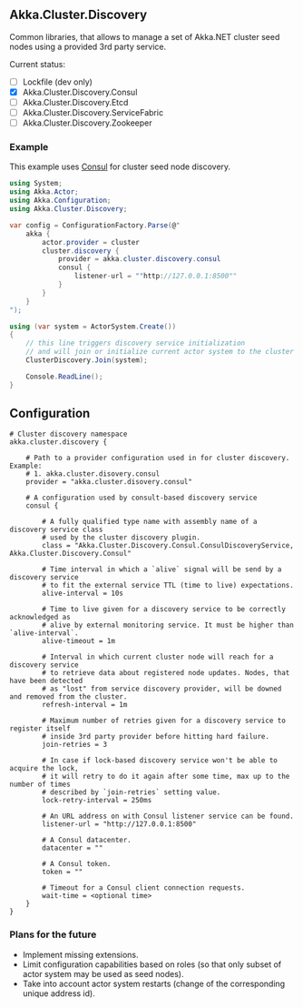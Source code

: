 ## Akka.Cluster.Discovery

Common libraries, that allows to manage a set of Akka.NET cluster seed nodes using a provided 3rd party service.

Current status:

- [ ] Lockfile (dev only)
- [x] Akka.Cluster.Discovery.Consul
- [ ] Akka.Cluster.Discovery.Etcd
- [ ] Akka.Cluster.Discovery.ServiceFabric
- [ ] Akka.Cluster.Discovery.Zookeeper

### Example

This example uses [Consul](https://www.consul.io/) for cluster seed node discovery.

```csharp
using System;
using Akka.Actor;
using Akka.Configuration;
using Akka.Cluster.Discovery;

var config = ConfigurationFactory.Parse(@"
	akka {
		actor.provider = cluster
		cluster.discovery {
			provider = akka.cluster.discovery.consul
			consul {
				listener-url = ""http://127.0.0.1:8500""
			}
		}
	}
");

using (var system = ActorSystem.Create())
{
	// this line triggers discovery service initialization
	// and will join or initialize current actor system to the cluster
	ClusterDiscovery.Join(system);

	Console.ReadLine();
}
```

## Configuration

```hocon
# Cluster discovery namespace
akka.cluster.discovery {
	
	# Path to a provider configuration used in for cluster discovery. Example:
	# 1. akka.cluster.disovery.consul
	provider = "akka.cluster.disovery.consul"

	# A configuration used by consult-based discovery service
	consul {
		
		# A fully qualified type name with assembly name of a discovery service class 
		# used by the cluster discovery plugin.
		class = "Akka.Cluster.Discovery.Consul.ConsulDiscoveryService, Akka.Cluster.Discovery.Consul"

		# Time interval in which a `alive` signal will be send by a discovery service
        # to fit the external service TTL (time to live) expectations. 
		alive-interval = 10s

		# Time to live given for a discovery service to be correctly acknowledged as
        # alive by external monitoring service. It must be higher than `alive-interval`. 
		alive-timeout = 1m

		# Interval in which current cluster node will reach for a discovery service
        # to retrieve data about registered node updates. Nodes, that have been detected
        # as "lost" from service discovery provider, will be downed and removed from the cluster. 
		refresh-interval = 1m

		# Maximum number of retries given for a discovery service to register itself
        # inside 3rd party provider before hitting hard failure. 
		join-retries = 3

		# In case if lock-based discovery service won't be able to acquire the lock,
        # it will retry to do it again after some time, max up to the number of times 
        # described by `join-retries` setting value.
		lock-retry-interval = 250ms

		# An URL address on with Consul listener service can be found.
		listener-url = "http://127.0.0.1:8500"

		# A Consul datacenter.
		datacenter = ""

		# A Consul token.
		token = ""

		# Timeout for a Consul client connection requests.
		wait-time = <optional time>
	}
}
```

### Plans for the future

- Implement missing extensions.
- Limit configuration capabilities based on roles (so that only subset of actor system may be used as seed nodes).
- Take into account actor system restarts (change of the corresponding unique address id).
